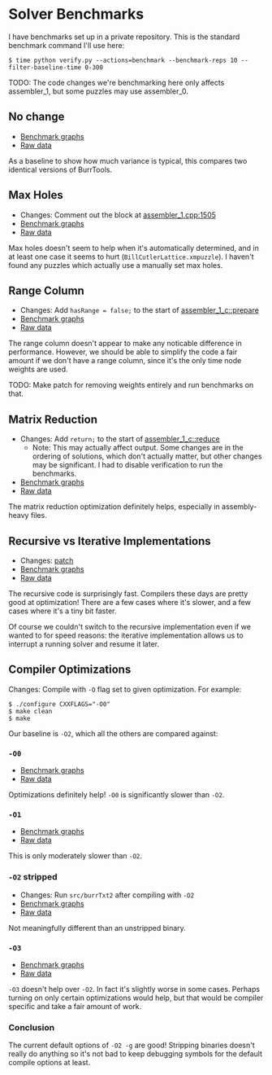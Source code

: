 # Solver Benchmarks

I have benchmarks set up in a private repository. This is the standard
benchmark command I'll use here:

    $ time python verify.py --actions=benchmark --benchmark-reps 10 --filter-baseline-time 0-300

TODO: The code changes we're benchmarking here only affects assembler_1, but
some puzzles may use assembler_0.


## No change

* [Benchmark graphs](benchmarks/no_change/benchmark_graphs.html)
* [Raw data](benchmarks/no_change/benchmark.csv)

As a baseline to show how much variance is typical, this compares two identical
versions of BurrTools.

## Max Holes

* Changes: Comment out the block at [assembler_1.cpp:1505](burr-tools/src/lib/assembler_1.cpp#L1505)
* [Benchmark graphs](benchmarks/max_holes/benchmark_graphs.html)
* [Raw data](benchmarks/max_holes/benchmark.csv)

Max holes doesn't seem to help when it's automatically determined, and in at
least one case it seems to hurt (`BillCutlerLattice.xmpuzzle`). I haven't found
any puzzles which actually use a manually set max holes.

## Range Column

* Changes: Add `hasRange = false;` to the start of [assembler_1_c::prepare](burr-tools/src/lib/assembler_1.cpp#L341)
* [Benchmark graphs](benchmarks/range_column/benchmark_graphs.html)
* [Raw data](benchmarks/range_column/benchmark.csv)

The range column doesn't appear to make any noticable difference in
performance. However, we should be able to simplify the code a fair amount if
we don't have a range column, since it's the only time node weights are used.

TODO: Make patch for removing weights entirely and run benchmarks on that.

## Matrix Reduction

* Changes: Add `return;` to the start of [assembler_1_c::reduce](burr-tools/src/lib/assembler_1.cpp#L859)
    * Note: This may actually affect output. Some changes are in the ordering
      of solutions, which don't actually matter, but other changes may be
      significant. I had to disable verification to run the benchmarks.
* [Benchmark graphs](benchmarks/matrix_reduction/benchmark_graphs.html)
* [Raw data](benchmarks/matrix_reduction/benchmark.csv)

The matrix reduction optimization definitely helps, especially in
assembly-heavy files.

## Recursive vs Iterative Implementations

* Changes: [patch](benchmarks/recursive/recursive.patch)
* [Benchmark graphs](benchmarks/recursive/benchmark_graphs.html)
* [Raw data](benchmarks/recursive/benchmark.csv)

The recursive code is surprisingly fast. Compilers these days are pretty good
at optimization! There are a few cases where it's slower, and a few cases where
it's a tiny bit faster.

Of course we couldn't switch to the recursive implementation even if we wanted
to for speed reasons: the iterative implementation allows us to interrupt a
running solver and resume it later.

## Compiler Optimizations

Changes: Compile with `-O` flag set to given optimization. For example:

    $ ./configure CXXFLAGS="-O0"
    $ make clean
    $ make

Our baseline is `-O2`, which all the others are compared against:

### `-O0`

* [Benchmark graphs](benchmarks/optimization_0/benchmark_graphs.html)
* [Raw data](benchmarks/optimization_0/benchmark.csv)

Optimizations definitely help! `-O0` is significantly slower than `-O2`.

### `-O1`

* [Benchmark graphs](benchmarks/optimization_1/benchmark_graphs.html)
* [Raw data](benchmarks/optimization_1/benchmark.csv)

This is only moderately slower than `-O2`.

### `-O2` stripped

* Changes: Run `src/burrTxt2` after compiling with `-O2`
* [Benchmark graphs](benchmarks/optimization_2_stripped/benchmark_graphs.html)
* [Raw data](benchmarks/optimization_2_stripped/benchmark.csv)

Not meaningfully different than an unstripped binary.

### `-O3`

* [Benchmark graphs](benchmarks/optimization_3/benchmark_graphs.html)
* [Raw data](benchmarks/optimization_3/benchmark.csv)

`-O3` doesn't help over `-O2`. In fact it's slightly worse in some cases.
Perhaps turning on only certain optimizations would help, but that would be
compiler specific and take a fair amount of work.

### Conclusion

The current default options of `-O2 -g` are good! Stripping binaries doesn't
really do anything so it's not bad to keep debugging symbols for the default
compile options at least.